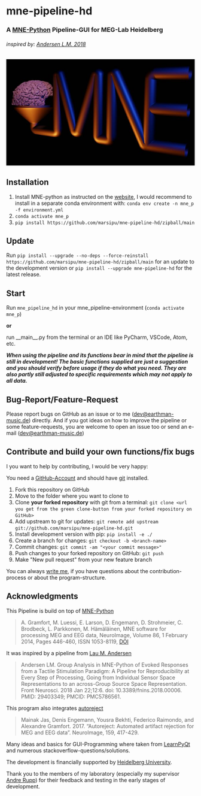 # mne-pipeline-hd
### A [MNE-Python](https://mne.tools/stable/index.html) Pipeline-GUI for MEG-Lab Heidelberg
###### inspired by: [Andersen L.M. 2018](https://doi.org/10.3389/fnins.2018.00006)

![mne-pipeline-hd Logo](mne_pipeline_hd/resource/mne_pipeline_logo_evee_smaller.jpg)

## Installation
1. Install MNE-python as instructed on the [website](https://www.martinos.org/mne/stable/install_mne_python.html),
I would recommend to install in a separate conda environment with:
`conda env create -n mne_p -f environment.yml`
2. `conda activate mne_p`
3. `pip install https://github.com/marsipu/mne-pipeline-hd/zipball/main`

## Update

Run `pip install --upgrade --no-deps --force-reinstall https://github.com/marsipu/mne-pipeline-hd/zipball/main`
for an update to the development version
or `pip install --upgrade mne-pipeline-hd` for the latest release.

## Start
Run `mne_pipeline_hd` in your mne_pipeline-environment (`conda activate mne_p`)

**or**

run \_\_main\_\_.py from the terminal or an IDE like PyCharm, VSCode, Atom, etc.

***When using the pipeline and its functions bear in mind that the pipeline is still in development!
The basic functions supplied are just a suggestion and you should verify before usage if they do what you need.
They are also partly still adjusted to specific requirements which may not apply to all data.***

## Bug-Report/Feature-Request
Please report bugs on GitHub as an issue or to me (dev@earthman-music.de) directly.
And if you got ideas on how to improve the pipeline or some feature-requests,
you are welcome to open an issue too or send an e-mail (dev@earthman-music.de)

## Contribute and build your own functions/fix bugs
I you want to help by contributing, I would be very happy:

You need a [GitHub-Account](https://github.com/)
and should have [git](https://git-scm.com/book/en/v2/Getting-Started-Installing-Git) installed.

1. Fork this repository on GitHub
2. Move to the folder where you want to clone to
3. Clone **your forked repository** with git from a
   terminal: `git clone <url you get from the green clone-button from your forked repository on GitHub>`
4. Add upstream to git for
   updates: `git remote add upstream git://github.com/marsipu/mne-pipeline-hd.git`
5. Install development version with pip: `pip install -e ./`
6. Create a branch for changes: `git checkout -b <branch-name>`
7. Commit changes: `git commit -am "<your commit message>"`
8. Push changes to your forked repository on GitHub: `git push`
9. Make "New pull request" from your new feature branch

You can always [write me](mailto:dev@earthman-music.de), if you have questions about the contribution-process 
or about the program-structure.

## Acknowledgments
This Pipeline is build on top of [MNE-Python](https://mne.tools/stable/index.html)
> A. Gramfort, M. Luessi, E. Larson, D. Engemann, D. Strohmeier, C. Brodbeck, L. Parkkonen, M. Hämäläinen,
> MNE software for processing MEG and EEG data, NeuroImage, Volume 86, 1 February 2014, Pages 446-460, ISSN 1053-8119,
> [DOI](https://doi.org/10.1016/j.neuroimage.2013.10.027)

It was inspired by a pipeline from [Lau M. Andersen](https://doi.org/10.3389/fnins.2018.00006)
> Andersen LM. Group Analysis in MNE-Python of Evoked Responses from a Tactile Stimulation Paradigm: A Pipeline for
> Reproducibility at Every Step of Processing, Going from Individual Sensor Space Representations to an across-Group
> Source Space Representation. Front Neurosci. 2018 Jan 22;12:6. doi: 10.3389/fnins.2018.00006. PMID: 29403349;
> PMCID: PMC5786561.

This program also integrates [autoreject](https://doi.org/10.1016/j.neuroimage.2017.06.030)
> Mainak Jas, Denis Engemann, Yousra Bekhti, Federico Raimondo, and Alexandre Gramfort. 2017.
> “Autoreject: Automated artifact rejection for MEG and EEG data”. NeuroImage, 159, 417-429.

Many ideas and basics for GUI-Programming where taken from [LearnPyQt](https://www.learnpyqt.com/) and numerous
stackoverflow-questions/solutions.

The development is financially supported by [Heidelberg University](https://www.uni-heidelberg.de/de/forschung/forschungsprofil/fields-of-focus/field-of-focus-i).

Thank you to the members of my laboratory (especially my supervisor [Andre Rupp](https://www.klinikum.uni-heidelberg.de/personen/pd-dr-phil-andre-rupp-271)) for their feedback and testing in the early stages of development.
